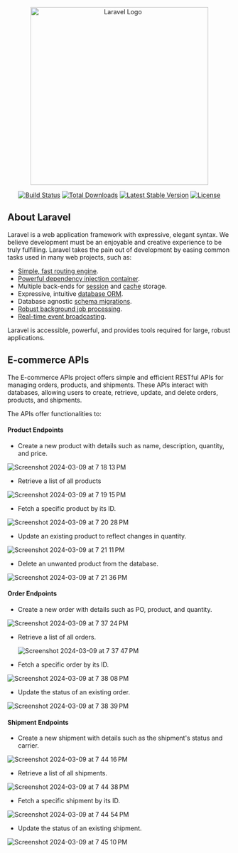<p align="center"><a href="https://laravel.com" target="_blank"><img src="https://raw.githubusercontent.com/laravel/art/master/logo-lockup/5%20SVG/2%20CMYK/1%20Full%20Color/laravel-logolockup-cmyk-red.svg" width="400" alt="Laravel Logo"></a></p>

<p align="center">
<a href="https://github.com/laravel/framework/actions"><img src="https://github.com/laravel/framework/workflows/tests/badge.svg" alt="Build Status"></a>
<a href="https://packagist.org/packages/laravel/framework"><img src="https://img.shields.io/packagist/dt/laravel/framework" alt="Total Downloads"></a>
<a href="https://packagist.org/packages/laravel/framework"><img src="https://img.shields.io/packagist/v/laravel/framework" alt="Latest Stable Version"></a>
<a href="https://packagist.org/packages/laravel/framework"><img src="https://img.shields.io/packagist/l/laravel/framework" alt="License"></a>
</p>

## About Laravel

Laravel is a web application framework with expressive, elegant syntax. We believe development must be an enjoyable and creative experience to be truly fulfilling. Laravel takes the pain out of development by easing common tasks used in many web projects, such as:

- [Simple, fast routing engine](https://laravel.com/docs/routing).
- [Powerful dependency injection container](https://laravel.com/docs/container).
- Multiple back-ends for [session](https://laravel.com/docs/session) and [cache](https://laravel.com/docs/cache) storage.
- Expressive, intuitive [database ORM](https://laravel.com/docs/eloquent).
- Database agnostic [schema migrations](https://laravel.com/docs/migrations).
- [Robust background job processing](https://laravel.com/docs/queues).
- [Real-time event broadcasting](https://laravel.com/docs/broadcasting).

Laravel is accessible, powerful, and provides tools required for large, robust applications.

## E-commerce APIs

The E-commerce APIs project offers simple and efficient RESTful APIs for managing orders, products, and shipments. These APIs interact with databases, allowing users to create, retrieve, update, and delete orders, products, and shipments.

The APIs offer functionalities to:

#### Product Endpoints

- Create a new product with details such as name, description, quantity, and price.

![Screenshot 2024-03-09 at 7 18 13 PM](https://github.com/steven-ngo/Ecommerce-APIs/assets/162012256/32f22092-2153-4984-9a91-6e292caece9b)


- Retrieve a list of all products

![Screenshot 2024-03-09 at 7 19 15 PM](https://github.com/steven-ngo/Ecommerce-APIs/assets/162012256/b712c6ec-0d1b-43b5-aa25-c6177dab07d7)



- Fetch a specific product by its ID.

![Screenshot 2024-03-09 at 7 20 28 PM](https://github.com/steven-ngo/Ecommerce-APIs/assets/162012256/4e558447-543e-453b-8a7a-25fd503bb855)



- Update an existing product to reflect changes in quantity.

![Screenshot 2024-03-09 at 7 21 11 PM](https://github.com/steven-ngo/Ecommerce-APIs/assets/162012256/9a13cb77-ef36-45fc-925e-7de9d6236e01)



- Delete an unwanted product from the database.

![Screenshot 2024-03-09 at 7 21 36 PM](https://github.com/steven-ngo/Ecommerce-APIs/assets/162012256/4f2b45f5-9541-488f-9c90-3638df421c11)

#### Order Endpoints

- Create a new order with details such as PO, product, and quantity.
  
![Screenshot 2024-03-09 at 7 37 24 PM](https://github.com/steven-ngo/Ecommerce-APIs/assets/162012256/1b605234-cfb5-4aa3-837c-704b3679bd1f)

  
- Retrieve a list of all orders.
  
  ![Screenshot 2024-03-09 at 7 37 47 PM](https://github.com/steven-ngo/Ecommerce-APIs/assets/162012256/d43bbb8d-6661-482c-941f-98fa2f72b3cf)

- Fetch a specific order by its ID.

![Screenshot 2024-03-09 at 7 38 08 PM](https://github.com/steven-ngo/Ecommerce-APIs/assets/162012256/8579dcdc-ae59-479e-9836-abdcbc6a6597)

  
- Update the status of an existing order.
  
![Screenshot 2024-03-09 at 7 38 39 PM](https://github.com/steven-ngo/Ecommerce-APIs/assets/162012256/d3e8148d-0402-4bbc-9cfc-2e69361f84ff)
  

#### Shipment Endpoints

- Create a new shipment with details such as the shipment's status and carrier.

![Screenshot 2024-03-09 at 7 44 16 PM](https://github.com/steven-ngo/Ecommerce-APIs/assets/162012256/11188a11-25b7-41b6-8a24-92360320b2f6)


- Retrieve a list of all shipments.

![Screenshot 2024-03-09 at 7 44 38 PM](https://github.com/steven-ngo/Ecommerce-APIs/assets/162012256/ecb5c806-6a36-435f-be3a-04a19a403e2f)


- Fetch a specific shipment by its ID.

![Screenshot 2024-03-09 at 7 44 54 PM](https://github.com/steven-ngo/Ecommerce-APIs/assets/162012256/517a46e9-7c5a-4eae-ae6f-62224b326b69)


- Update the status of an existing shipment.

![Screenshot 2024-03-09 at 7 45 10 PM](https://github.com/steven-ngo/Ecommerce-APIs/assets/162012256/31e0a035-7d48-4e70-8c3f-f58760595144)


  

